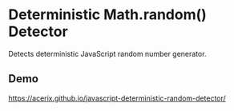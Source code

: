 # Deterministic Math.random() Detector
Detects deterministic JavaScript random number generator.

## Demo
https://acerix.github.io/javascript-deterministic-random-detector/

